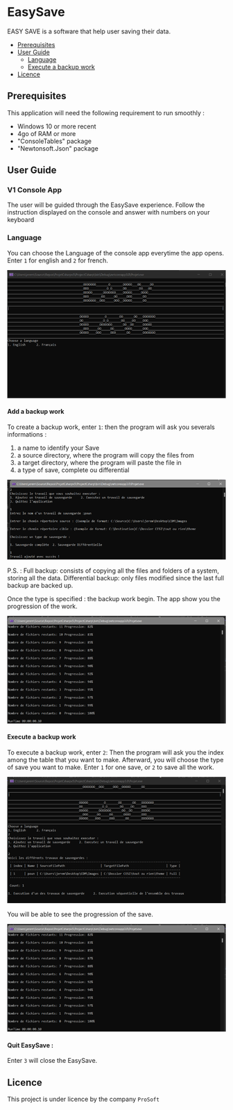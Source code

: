 # EasySave

EASY SAVE is a software that help user saving their data.

- <a href="#prerequisites">Prerequisites</a> 
- <a href="#user-guide">User Guide</a>
  - <a href="#language">Language</a>
  - <a href="#execute-a-backup-work">Execute a backup work</a>
- <a href="#licence">Licence</a> 



 
## Prerequisites

This application will need the following requirement to run smoothly :
 - Windows 10 or more recent
 - 4go of RAM or more
 - "ConsoleTables" package 
 - "Newtonsoft.Json" package 


## User Guide

### V1  Console App

The user will be guided through the EasySave experience. Follow the instruction displayed on the console and answer with numbers on your keyboard

### Language

You can choose the Language of the console app everytime the app opens. Enter ``1`` for english and ``2`` for french.

![language](https://github.com/Zoradik/ProjetCsharp/blob/develop/ProjectCsharp/Images/language.png)

#### Add a backup work

To create a backup work, enter ``1``:
then the program will ask you severals informations :
  1. a name to identify your Save
  2. a source directory, where the program will copy the files from
  3. a target directory, where the program will paste the file in
  4. a type of save, complete ou differential

![add](https://github.com/Zoradik/ProjetCsharp/blob/develop/ProjectCsharp/Images/add.png)

P.S. : 
Full backup: consists of copying all the files and folders of a system, storing all the data.
Differential backup: only files modified since the last full backup are backed up.

Once the type is specified : the backup work begin. The app show you the progression of the work.

![progess](https://github.com/Zoradik/ProjetCsharp/blob/develop/ProjectCsharp/Images/progress.png)

#### Execute a backup work

To execute a backup work, enter ``2``:
Then the program will ask you the index among the table that you want to make.
Afterward, you will choose the type of save you want to make. Enter ``1`` for one save, or ``2`` to save all the work.

![execute](https://github.com/Zoradik/ProjetCsharp/blob/develop/ProjectCsharp/Images/execute.png)

You will be able to see the progression of the save. 

![progess](https://github.com/Zoradik/ProjetCsharp/blob/develop/ProjectCsharp/Images/progress.png)


#### Quit EasySave :

Enter ``3`` will close the EasySave.

## Licence

This project is under licence by the company ``ProSoft``

